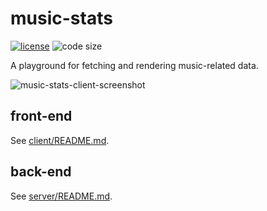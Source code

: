# music-stats

  [![license][license-image]][license-url]
  ![code size][code-size-image]

A playground for fetching and rendering music-related data.

![music-stats-client-screenshot](https://user-images.githubusercontent.com/2470363/36159942-47b19190-10e0-11e8-9d9e-4cd5169427de.png)

## front-end

See [client/README.md](client/README.md).

## back-end

See [server/README.md](server/README.md).

[license-image]: https://img.shields.io/github/license/oleksmarkh/music-stats.svg?style=flat-square
[license-url]: https://github.com/oleksmarkh/music-stats/blob/master/LICENSE
[code-size-image]: https://img.shields.io/github/languages/code-size/oleksmarkh/music-stats.svg?style=flat-square
